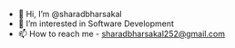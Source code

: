 - 👋 Hi, I’m @sharadbharsakal
- 👀 I’m interested in Software Development
- 📫 How to reach me - sharadbharsakal252@gmail.com

